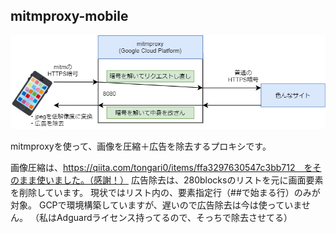 ## mitmproxy-mobile
![](https://github.com/mym8989/mitmiproxy-mobile/blob/master/gaiyou.png)

mitmproxyを使って、画像を圧縮＋広告を除去するプロキシです。

画像圧縮は、https://qiita.com/tongari0/items/ffa3297630547c3bb712　をそのまま使いました。（感謝！）
広告除去は、280blocksのリストを元に画面要素を削除しています。
現状ではリスト内の、要素指定行（##で始まる行）のみが対象。
GCPで環境構築していますが、遅いので広告除去は今は使っていません。
（私はAdguardライセンス持ってるので、そっちで除去させてる）

